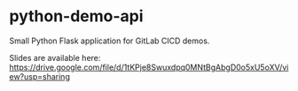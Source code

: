 # python-demo-api

Small Python Flask application for GitLab CICD demos.

Slides are available here: https://drive.google.com/file/d/1tKPje8Swuxdpq0MNtBgAbgD0o5xU5oXV/view?usp=sharing

